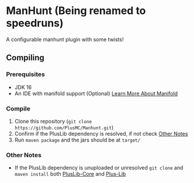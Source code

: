 # ManHunt (Being renamed to speedruns)
A configurable manhunt plugin with some twists!

## Compiling

### Prerequisites
- JDK 16
- An IDE with manifold support (Optional) [Learn More About Manifold][1]

### Compile
1. Clone this repository (`git clone https://github.com/PlusMC/Manhunt.git`)
2. Confirm if the PlusLib dependency is resolved, if not check [Other Notes](#other-notes)
3. Run `maven package` and the jars should be at `target/`


### Other Notes
- If the PlusLib dependency is unuploaded or unresolved `git clone` and `maven install` both [PlusLib-Core][2] and [Plus-Lib][3]



[1]: https://manifold.systems/
[2]: https://github.com/PlusMC/PlusLib-Core
[3]: https://github.com/PlusMC/PlusLib

